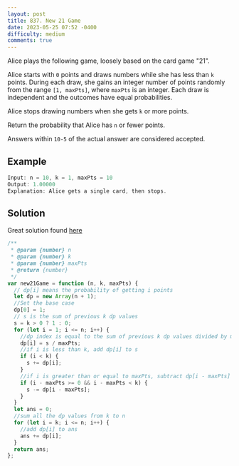 ```yaml
---
layout: post
title: 837. New 21 Game
date: 2023-05-25 07:52 -0400
difficulty: medium
comments: true
---
```


Alice plays the following game, loosely based on the card game "21".

Alice starts with `0` points and draws numbers while she has less than `k` points. During each draw, she gains an integer number of points randomly from the range `[1, maxPts]`, where `maxPts` is an integer. Each draw is independent and the outcomes have equal probabilities.

Alice stops drawing numbers when she gets `k` or more points.

Return the probability that Alice has `n` or fewer points.

Answers within `10-5` of the actual answer are considered accepted.

## Example

```javascript
Input: n = 10, k = 1, maxPts = 10
Output: 1.00000
Explanation: Alice gets a single card, then stops.
```

## Solution

Great solution found [here](https://leetcode.com/problems/new-21-game/solutions/3560531/easy-and-simple-solution-in-javascript-almost-like-editorial-but-in-js/)

```javascript
/**
 * @param {number} n
 * @param {number} k
 * @param {number} maxPts
 * @return {number}
 */
var new21Game = function (n, k, maxPts) {
  // dp[i] means the probability of getting i points
  let dp = new Array(n + 1);
  //Set the base case
  dp[0] = 1;
  // s is the sum of previous k dp values
  s = k > 0 ? 1 : 0;
  for (let i = 1; i <= n; i++) {
    //dp index is equal to the sum of previous k dp values divided by maxPts
    dp[i] = s / maxPts;
    //if i is less than k, add dp[i] to s
    if (i < k) {
      s += dp[i];
    }
    //if i is greater than or equal to maxPts, subtract dp[i - maxPts] from s
    if (i - maxPts >= 0 && i - maxPts < k) {
      s -= dp[i - maxPts];
    }
  }
  let ans = 0;
  //sum all the dp values from k to n
  for (let i = k; i <= n; i++) {
    //add dp[i] to ans
    ans += dp[i];
  }
  return ans;
};
```
